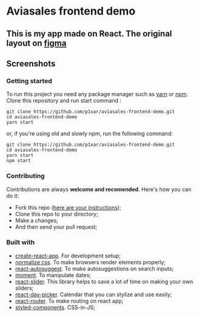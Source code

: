 # Aviasales frontend demo

## This is my app made on React. The original layout on [figma](https://www.figma.com/file/RUtpI7M3O1lVodi79G7NGJJo/aviasales?node-id=21439%3A1201)

## Screenshots

### Getting started

To run this project you need any package manager such as [yarn](https://yarnpkg.com/en/) or [npm](https://www.npmjs.com). Clone this repository and run start command :

```
git clone https://github.com/p1xar/aviasales-frontend-demo.git
cd aviasales-frontend-demo
yarn start
```

or, if you're using old and slowly npm, run the following command:

```
git clone https://github.com/p1xar/aviasales-frontend-demo.git
cd aviasales-frontend-demo
yarn start
npm start
```

### Contributing

Contributions are always **welcome and recomended**. Here's how you can do it:

- Fork this repo ([here are your instructions](https://help.github.com/en/articles/fork-a-repo));
- Clone this repo to your directory;
- Make a changes;
- And then send your pull request;

### Built with

- [create-react-app](https://create-react-app.dev). For development setup;
- [normalize css](https://necolas.github.io/normalize.css/). To make browsers render elements properly;
- [react-autosuggest](https://www.npmjs.com/package/react-autosuggest). To make autosuggestions on search inputs;
- [moment](https://www.npmjs.com/package/moment). To manipulate dates;
- [react-slider](https://www.npmjs.com/package/react-slider). This library helps to save a lot of time on making your own sliders;
- [react-day-picker](https://www.npmjs.com/package/react-day-picker). Calendar that you can stylize and use easily;
- [react-router](https://www.npmjs.com/package/react-router). To make routing on react app;
- [styled-components](https://www.npmjs.com/package/styled-components). CSS-in-JS;
